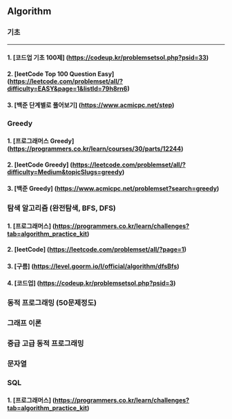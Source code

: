 ## Algorithm

### 기초
-------------------------
#### 1. [코드업 기초 100제] (https://codeup.kr/problemsetsol.php?psid=33) 
#### 2. [leetCode Top 100 Question Easy] (https://leetcode.com/problemset/all/?difficulty=EASY&page=1&listId=79h8rn6) 
#### 3. [백준 단계별로 풀어보기] (https://www.acmicpc.net/step) 



### Greedy
#### 1. [프로그래머스 Greedy] (https://programmers.co.kr/learn/courses/30/parts/12244) 
#### 2. [leetCode Greedy] (https://leetcode.com/problemset/all/?difficulty=Medium&topicSlugs=greedy) 
#### 3. [백준 Greedy] (https://www.acmicpc.net/problemset?search=greedy) 



### 탐색 알고리즘 (완전탐색, BFS, DFS)
#### 1. [프로그래머스] (https://programmers.co.kr/learn/challenges?tab=algorithm_practice_kit) 
#### 2. [leetCode] (https://leetcode.com/problemset/all/?page=1) 
#### 3. [구름] (https://level.goorm.io/l/official/algorithm/dfsBfs)
#### 4. [코드업] (https://codeup.kr/problemsetsol.php?psid=3)



### 동적 프로그래밍 (50문제정도)



### 그래프 이론



### 중급 고급 동적 프로그래밍



### 문자열



### SQL 
#### 1. [프로그래머스] (https://programmers.co.kr/learn/challenges?tab=algorithm_practice_kit)

